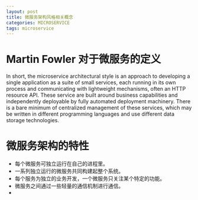 ```yaml
---
layout: post
title: 微服务架构风格相关概念
categories: MICROSERVICE
tags: microservice
---
```


# Martin Fowler 对于微服务的定义

In short, the microservice architectural style is an approach to developing a single application as a suite of small services, each running in its own process and communicating with lightweight mechanisms, often an HTTP resource API. These service are built around business capabilities and independently deployable by fully automated deployment machinery. There is a bare minimum of centralized management of these services, which may be written in different programming languages and use different data storage technologies.

# 微服务架构的特性

- 每个微服务可独立运行在自己的进程里。
- 一系列独立运行的微服务共同构建起整个系统。
- 每个服务为独立的业务开发，一个微服务只关注某个特定的功能。
- 微服务之间通过一些轻量的通信机制进行通信。
- 